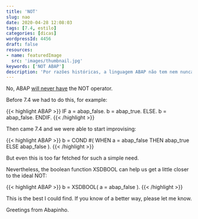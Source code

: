 ```yaml
---
title: 'NOT'
slug: nao
date: 2020-04-28 12:08:03
tags: [7.4, estilo]
categories: [dicas]
wordpressId: 4456
draft: false
resources:
- name: featuredImage
  src: 'images/thumbnail.jpg'
keywords: ['NOT ABAP']
description: 'Por razões históricas, a linguagem ABAP não tem nem nunca vai ter o operador NOT. Sugerimos aqui a melhor forma de o conseguir emular.'
---
```

No,
ABAP
[will never have][1]
the NOT operator.

<!--more-->

Before 7.4 we had to do this, for example:

{{< highlight ABAP >}}
IF a = abap_false.
  b = abap_true.
ELSE.
  b = abap_false.
ENDIF.
{{< /highlight >}}

Then came 7.4 and we were able to start improvising:

{{< highlight ABAP >}}
b = COND #( WHEN a = abap_false THEN abap_true ELSE abap_false ).
{{< /highlight >}}

But even this is too far fetched for such a simple need.

Nevertheless, the boolean function XSDBOOL can help us get a little closer to the ideal NOT:

{{< highlight ABAP >}}
b = XSDBOOL( a = abap_false ).
{{< /highlight >}}

This is the best I could find. If you know of a better way, please let me know.

Greetings from Abapinho.

   [1]: https://blogs.sap.com/2014/09/29/abap-news-for-740-sp08-logical-expressions/#comment-82607
